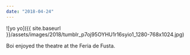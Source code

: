 ```yaml
---
date: "2018-04-24"
---
```


![yo yo]({{ site.baseurl }}/assets/images/2018/tumblr_p7oj95OYHU1r16syio1_1280-768x1024.jpg)

Boi enjoyed the theatre at the Feria de Fusta.
